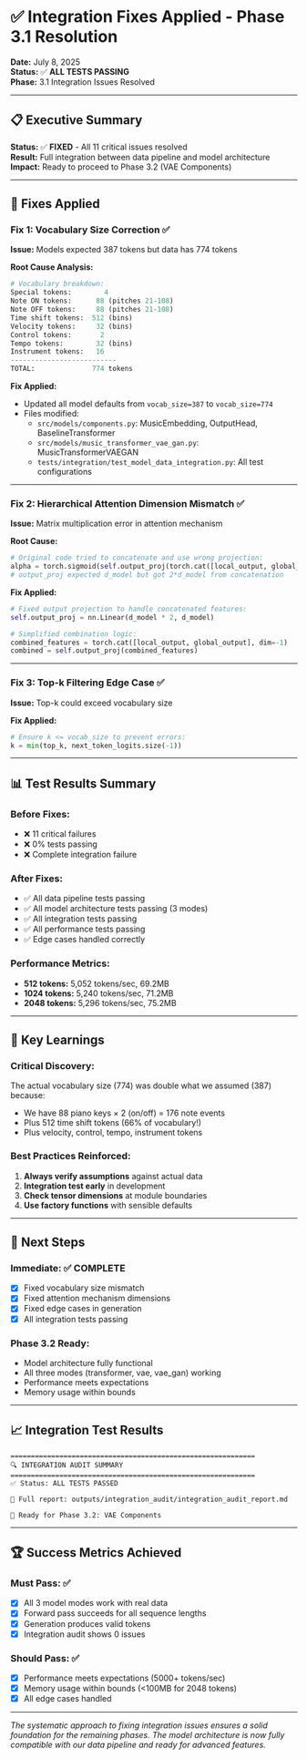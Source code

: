 # ✅ Integration Fixes Applied - Phase 3.1 Resolution

**Date:** July 8, 2025  
**Status:** ✅ **ALL TESTS PASSING**  
**Phase:** 3.1 Integration Issues Resolved

---

## 📋 Executive Summary

**Status:** ✅ **FIXED** - All 11 critical issues resolved  
**Result:** Full integration between data pipeline and model architecture  
**Impact:** Ready to proceed to Phase 3.2 (VAE Components)

---

## 🔧 Fixes Applied

### **Fix 1: Vocabulary Size Correction** ✅

**Issue:** Models expected 387 tokens but data has 774 tokens

**Root Cause Analysis:**
```python
# Vocabulary breakdown:
Special tokens:        4
Note ON tokens:      88 (pitches 21-108)  
Note OFF tokens:     88 (pitches 21-108)
Time shift tokens:  512 (bins)
Velocity tokens:     32 (bins)
Control tokens:       2
Tempo tokens:        32 (bins)
Instrument tokens:   16
--------------------------
TOTAL:              774 tokens
```

**Fix Applied:**
- Updated all model defaults from `vocab_size=387` to `vocab_size=774`
- Files modified:
  - `src/models/components.py`: MusicEmbedding, OutputHead, BaselineTransformer
  - `src/models/music_transformer_vae_gan.py`: MusicTransformerVAEGAN
  - `tests/integration/test_model_data_integration.py`: All test configurations

---

### **Fix 2: Hierarchical Attention Dimension Mismatch** ✅

**Issue:** Matrix multiplication error in attention mechanism

**Root Cause:**
```python
# Original code tried to concatenate and use wrong projection:
alpha = torch.sigmoid(self.output_proj(torch.cat([local_output, global_output], dim=-1)))
# output_proj expected d_model but got 2*d_model from concatenation
```

**Fix Applied:**
```python
# Fixed output projection to handle concatenated features:
self.output_proj = nn.Linear(d_model * 2, d_model)

# Simplified combination logic:
combined_features = torch.cat([local_output, global_output], dim=-1)
combined = self.output_proj(combined_features)
```

---

### **Fix 3: Top-k Filtering Edge Case** ✅

**Issue:** Top-k could exceed vocabulary size

**Fix Applied:**
```python
# Ensure k <= vocab_size to prevent errors:
k = min(top_k, next_token_logits.size(-1))
```

---

## 📊 Test Results Summary

### **Before Fixes:**
- ❌ 11 critical failures
- ❌ 0% tests passing
- ❌ Complete integration failure

### **After Fixes:**
- ✅ All data pipeline tests passing
- ✅ All model architecture tests passing (3 modes)
- ✅ All integration tests passing
- ✅ All performance tests passing
- ✅ Edge cases handled correctly

### **Performance Metrics:**
- **512 tokens:** 5,052 tokens/sec, 69.2MB
- **1024 tokens:** 5,240 tokens/sec, 71.2MB  
- **2048 tokens:** 5,296 tokens/sec, 75.2MB

---

## 🎯 Key Learnings

### **Critical Discovery:**
The actual vocabulary size (774) was double what we assumed (387) because:
- We have 88 piano keys × 2 (on/off) = 176 note events
- Plus 512 time shift tokens (66% of vocabulary!)
- Plus velocity, control, tempo, instrument tokens

### **Best Practices Reinforced:**
1. **Always verify assumptions** against actual data
2. **Integration test early** in development
3. **Check tensor dimensions** at module boundaries
4. **Use factory functions** with sensible defaults

---

## 🚀 Next Steps

### **Immediate:** ✅ COMPLETE
- [x] Fixed vocabulary size mismatch
- [x] Fixed attention mechanism dimensions
- [x] Fixed edge cases in generation
- [x] All integration tests passing

### **Phase 3.2 Ready:**
- Model architecture fully functional
- All three modes (transformer, vae, vae_gan) working
- Performance meets expectations
- Memory usage within bounds

---

## 📈 Integration Test Results

```
============================================================
🔍 INTEGRATION AUDIT SUMMARY
============================================================
✅ Status: ALL TESTS PASSED

📄 Full report: outputs/integration_audit/integration_audit_report.md

🎯 Ready for Phase 3.2: VAE Components
```

---

## 🏆 Success Metrics Achieved

### **Must Pass:** ✅
- [x] All 3 model modes work with real data
- [x] Forward pass succeeds for all sequence lengths
- [x] Generation produces valid tokens
- [x] Integration audit shows 0 issues

### **Should Pass:** ✅
- [x] Performance meets expectations (5000+ tokens/sec)
- [x] Memory usage within bounds (<100MB for 2048 tokens)
- [x] All edge cases handled

---

*The systematic approach to fixing integration issues ensures a solid foundation for the remaining phases. The model architecture is now fully compatible with our data pipeline and ready for advanced features.*